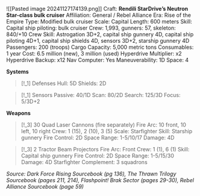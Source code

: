![[Pasted image 20241127174139.png]]
Craft: **Rendili StarDrive’s Neutron Star-class bulk cruiser**
Affiliation: General / Rebel Alliance
Era: Rise of the Empire
Type: Modified bulk cruiser
Scale: Capital
Length: 600 meters
Skill: Capital ship piloting: bulk cruiser
Crew: 1,993, gunners: 57, skeleton: 840/+10
Crew Skill: Astrogation 3D+2, capital ship gunnery 4D, capital ship piloting 4D+1, capital ship shields 4D, sensors 3D+2, starship gunnery 4D
Passengers: 200 (troops)
Cargo Capacity: 5,000 metric tons
Consumables: 1 year
Cost: 6.5 million (new), 3 million (used)
Hyperdrive Multiplier: x2
Hyperdrive Backup: x12
Nav Computer: Yes
Maneuverability: 1D
Space: 4

**Systems**
> [!_1] Defenses
> Hull: 5D
> Shields: 2D

> [!_1] Sensors
> Passive: 40/1D
> Scan: 80/2D
> Search: 125/3D
> Focus: 5/3D+2

**Weapons**
> [!_3] 30 Quad Laser Cannons (fire separately)
> Fire Arc: 10 front, 10 left, 10 right
> Crew: 1 (15), 2 (10), 3 (5)
> Scale: Starfighter
> Skill: Starship gunnery
> Fire Control: 2D
> Space Range: 1-5/10/17
> Damage: 4D

> [!_3] 2 Tractor Beam Projectors
> Fire Arc: Front
> Crew: 1 (1), 6 (1)
> Skill: Capital ship gunnery
> Fire Control: 2D
> Space Range: 1-5/15/30
> Damage: 4D
> Starfighter Complement: 3 squadrons


*Source: Dark Force Rising Sourcebook (pg 136), The Thrawn Trilogy Sourcebook (pages 211, 214), Flashpoint! Brak Sector (pages 29-30), Rebel Alliance Sourcebook (page 59)*